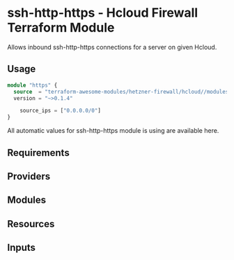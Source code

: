 # ssh-http-https - Hcloud Firewall Terraform Module

Allows inbound ssh-http-https connections for a server on given Hcloud.

## Usage

``` terraform
module "https" {
  source  = "terraform-awesome-modules/hetzner-firewall/hcloud//modules/ssh-http-https"
  version = "~>0.1.4"

    source_ips = ["0.0.0.0/0"]
}

```

All automatic values for ssh-http-https module is using are available here.

## Requirements

## Providers

## Modules

## Resources

## Inputs